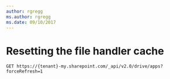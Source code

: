 ```yaml
---
author: rgregg
ms.author: rgregg
ms.date: 09/10/2017
---
```

# Resetting the file handler cache


```http
GET https://{tenant}-my.sharepoint.com/_api/v2.0/drive/apps?forceRefresh=1
```

<!-- {
  "type": "#page.annotation",
  "description": "Instructions to reset the file handler cache for development purposes.",
  "section": "documentation"
} -->